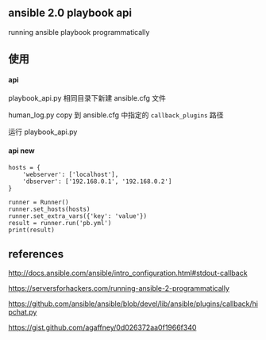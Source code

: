 ansible 2.0 playbook api
-------------------------
running ansible playbook programmatically

使用
----
#### api
playbook_api.py 相同目录下新建 ansible.cfg 文件

human_log.py copy 到 ansible.cfg 中指定的 `callback_plugins` 路径

运行 playbook_api.py 


#### api new
```
hosts = {
    'webserver': ['localhost'],
    'dbserver': ['192.168.0.1', '192.168.0.2']
}

runner = Runner()
runner.set_hosts(hosts)
runner.set_extra_vars({'key': 'value'})
result = runner.run('pb.yml')
print(result)
```

references
------------
http://docs.ansible.com/ansible/intro_configuration.html#stdout-callback

https://serversforhackers.com/running-ansible-2-programmatically

https://github.com/ansible/ansible/blob/devel/lib/ansible/plugins/callback/hipchat.py

https://gist.github.com/agaffney/0d026372aa0f1966f340
